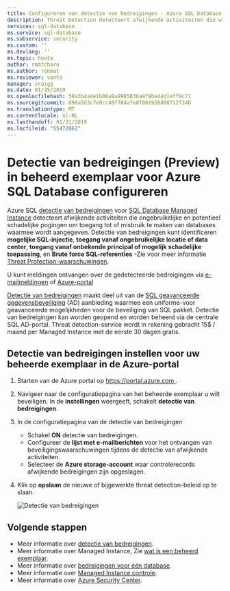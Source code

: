 ```yaml
---
title: Configureren van detectie van bedreigingen - Azure SQL Database Managed Instance | Microsoft Docs
description: Threat Detection detecteert afwijkende activiteiten die wijzen op mogelijke beveiligingsrisico's met de database in een beheerd exemplaar.
services: sql-database
ms.service: sql-database
ms.subservice: security
ms.custom: ''
ms.devlang: ''
ms.topic: howto
author: rmatchoro
ms.author: ronmat
ms.reviewer: vanto
manager: craigg
ms.date: 01/25/2019
ms.openlocfilehash: 59a3b4a4e1b08a9a9985836a9f9be44d1eff9c71
ms.sourcegitcommit: 698a3d3c7e0cc48f784a7e8f081928888712f34b
ms.translationtype: MT
ms.contentlocale: nl-NL
ms.lasthandoff: 01/31/2019
ms.locfileid: "55472062"
---
```

# <a name="configure-threat-detection-preview-in-azure-sql-database-managed-instance"></a>Detectie van bedreigingen (Preview) in beheerd exemplaar voor Azure SQL Database configureren

Azure SQL [detectie van bedreigingen](sql-database-threat-detection-overview.md) voor [SQL Database Managed Instance](sql-database-managed-instance-index.yml) detecteert afwijkende activiteiten die ongebruikelijke en potentieel schadelijke pogingen om toegang tot of misbruik te maken van databases waarmee wordt aangegeven. Detectie van bedreigingen kunt identificeren **mogelijke SQL-injectie**, **toegang vanaf ongebruikelijke locatie of data center**, **toegang vanaf onbekende principal of mogelijk schadelijke toepassing**, en **Brute force SQL-referenties** -Zie voor meer informatie [Threat Protection-waarschuwingen](sql-database-threat-detection-overview.md#azure-sql-database-threat-detection-alerts).

U kunt meldingen ontvangen over de gedetecteerde bedreigingen via [e-mailmeldingen](sql-database-threat-detection-overview.md#explore-anomalous-database-activities-upon-detection-of-a-suspicious-event) of [Azure-portal](sql-database-threat-detection-overview.md#explore-threat-detection-alerts-for-your-database-in-the-azure-portal)

[Detectie van bedreigingen](sql-database-threat-detection-overview.md) maakt deel uit van de [SQL geavanceerde gegevensbeveiliging](sql-advanced-threat-protection.md) (AD) aanbieding waarmee een uniforme-voor geavanceerde mogelijkheden voor de beveiliging van SQL pakket. Detectie van bedreigingen kan worden geopend en worden beheerd via de centrale SQL AD-portal. Threat detection-service wordt in rekening gebracht 15$ / maand per Managed Instance met de eerste 30 dagen gratis.

## <a name="set-up-threat-detection-for-your-managed-instance-in-the-azure-portal"></a>Detectie van bedreigingen instellen voor uw beheerde exemplaar in de Azure-portal

1. Starten van de Azure portal op [ https://portal.azure.com ](https://portal.azure.com).
2. Navigeer naar de configuratiepagina van het beheerde exemplaar u wilt beveiligen. In de **instellingen** weergeeft, schakelt **detectie van bedreigingen**.
3. In de configuratiepagina van de detectie van bedreigingen
   - Schakel **ON** detectie van bedreigingen.
   - Configureer de **lijst met e-mailberichten** voor het ontvangen van beveiligingswaarschuwingen tijdens de detectie van afwijkende activiteiten.
   - Selecteer de **Azure storage-account** waar controlerecords afwijkende bedreigingen zijn opgeslagen.
4. Klik op **opslaan** de nieuwe of bijgewerkte threat detection-beleid op te slaan.

   ![Detectie van bedreigingen](./media/sql-database-managed-instance-threat-detection/threat-detection.png)

## <a name="next-steps"></a>Volgende stappen

- Meer informatie over [detectie van bedreigingen](sql-database-threat-detection-overview.md).
- Meer informatie over Managed Instance, Zie [wat is een beheerd exemplaar](sql-database-managed-instance.md).
- Meer informatie over [bedreigingen voor één database](sql-database-threat-detection.md).
- Meer informatie over [Managed Instance controle](https://go.microsoft.com/fwlink/?linkid=869430).
- Meer informatie over [Azure Security Center](https://docs.microsoft.com/azure/security-center/security-center-intro).
